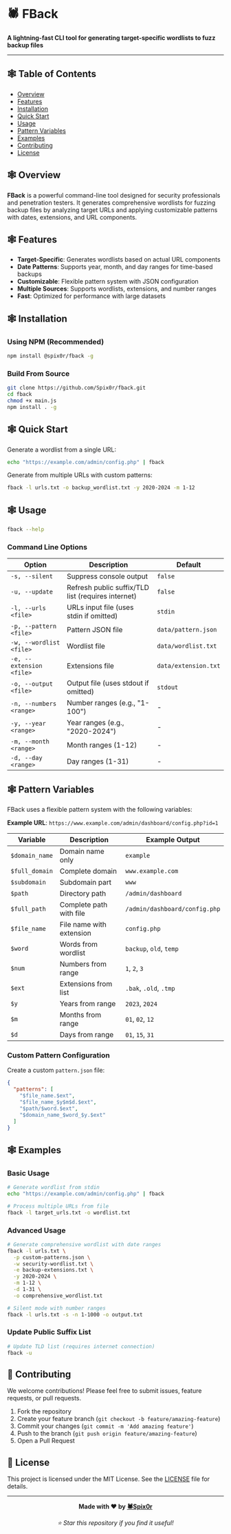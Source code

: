 # 🕷 FBack

**A lightning-fast CLI tool for generating target-specific wordlists to fuzz backup files**

---

## 🕸 Table of Contents

- [Overview](#-overview)
- [Features](#-features)
- [Installation](#-installation)
- [Quick Start](#-quick-start)
- [Usage](#-usage)
- [Pattern Variables](#-pattern-variables)
- [Examples](#-examples)
- [Contributing](#-contributing)
- [License](#-license)

## 🕸 Overview

**FBack** is a powerful command-line tool designed for security professionals and penetration testers. It generates comprehensive wordlists for fuzzing backup files by analyzing target URLs and applying customizable patterns with dates, extensions, and URL components.

## 🕸 Features

- **Target-Specific**: Generates wordlists based on actual URL components
- **Date Patterns**: Supports year, month, and day ranges for time-based backups
- **Customizable**: Flexible pattern system with JSON configuration
- **Multiple Sources**: Supports wordlists, extensions, and number ranges
- **Fast**: Optimized for performance with large datasets

## 🕸 Installation

### Using NPM (Recommended)

```bash
npm install @spix0r/fback -g
```

### Build From Source

```bash
git clone https://github.com/Spix0r/fback.git
cd fback
chmod +x main.js
npm install . -g
```

## 🕸 Quick Start

Generate a wordlist from a single URL:

```bash
echo "https://example.com/admin/config.php" | fback
```

Generate from multiple URLs with custom patterns:

```bash
fback -l urls.txt -o backup_wordlist.txt -y 2020-2024 -m 1-12
```

## 🕸 Usage

```bash
fback --help
```

### Command Line Options

| Option | Description | Default |
|--------|-------------|---------|
| `-s, --silent` | Suppress console output | `false` |
| `-u, --update` | Refresh public suffix/TLD list (requires internet) | `false` |
| `-l, --urls <file>` | URLs input file (uses stdin if omitted) | `stdin` |
| `-p, --pattern <file>` | Pattern JSON file | `data/pattern.json` |
| `-w, --wordlist <file>` | Wordlist file | `data/wordlist.txt` |
| `-e, --extension <file>` | Extensions file | `data/extension.txt` |
| `-o, --output <file>` | Output file (uses stdout if omitted) | `stdout` |
| `-n, --numbers <range>` | Number ranges (e.g., "1-100") | - |
| `-y, --year <range>` | Year ranges (e.g., "2020-2024") | - |
| `-m, --month <range>` | Month ranges (1-12) | - |
| `-d, --day <range>` | Day ranges (1-31) | - |

## 🕸 Pattern Variables

FBack uses a flexible pattern system with the following variables:

**Example URL**: `https://www.example.com/admin/dashboard/config.php?id=1`

| Variable | Description | Example Output |
|----------|-------------|----------------|
| `$domain_name` | Domain name only | `example` |
| `$full_domain` | Complete domain | `www.example.com` |
| `$subdomain` | Subdomain part | `www` |
| `$path` | Directory path | `/admin/dashboard` |
| `$full_path` | Complete path with file | `/admin/dashboard/config.php` |
| `$file_name` | File name with extension | `config.php` |
| `$word` | Words from wordlist | `backup`, `old`, `temp` |
| `$num` | Numbers from range | `1`, `2`, `3` |
| `$ext` | Extensions from list | `.bak`, `.old`, `.tmp` |
| `$y` | Years from range | `2023`, `2024` |
| `$m` | Months from range | `01`, `02`, `12` |
| `$d` | Days from range | `01`, `15`, `31` |

### Custom Pattern Configuration

Create a custom `pattern.json` file:

```json
{
  "patterns": [
    "$file_name.$ext",
    "$file_name_$y$m$d.$ext",
    "$path/$word.$ext",
    "$domain_name_$word_$y.$ext"
  ]
}
```

## 🕸 Examples

### Basic Usage

```bash
# Generate wordlist from stdin
echo "https://example.com/admin/config.php" | fback

# Process multiple URLs from file
fback -l target_urls.txt -o wordlist.txt
```

### Advanced Usage

```bash
# Generate comprehensive wordlist with date ranges
fback -l urls.txt \
  -p custom-patterns.json \
  -w security-wordlist.txt \
  -e backup-extensions.txt \
  -y 2020-2024 \
  -m 1-12 \
  -d 1-31 \
  -o comprehensive_wordlist.txt

# Silent mode with number ranges
fback -l urls.txt -s -n 1-1000 -o output.txt
```

### Update Public Suffix List

```bash
# Update TLD list (requires internet connection)
fback -u
```

## 🤝 Contributing

We welcome contributions! Please feel free to submit issues, feature requests, or pull requests.

1. Fork the repository
2. Create your feature branch (`git checkout -b feature/amazing-feature`)
3. Commit your changes (`git commit -m 'Add amazing feature'`)
4. Push to the branch (`git push origin feature/amazing-feature`)
5. Open a Pull Request

## 📄 License

This project is licensed under the MIT License. See the [LICENSE](LICENSE) file for details.

---

<p align="center">
  <strong>Made with ❤️ by <a href="https://github.com/Spix0r">🕷Spix0r</a></strong>
</p>

<p align="center">
  <em>⭐ Star this repository if you find it useful!</em>
</p>
